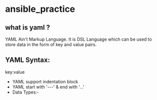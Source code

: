 # ansible_practice 

## what is yaml ?
YAML Ain't Markup Language. It is DSL Language which can be used to store data in the form of key and value pairs.

## YAML Syntax:
key:value 
- YAML support indentation block 
- YAML start with '---' & end with '...'
- Data Types:-
    